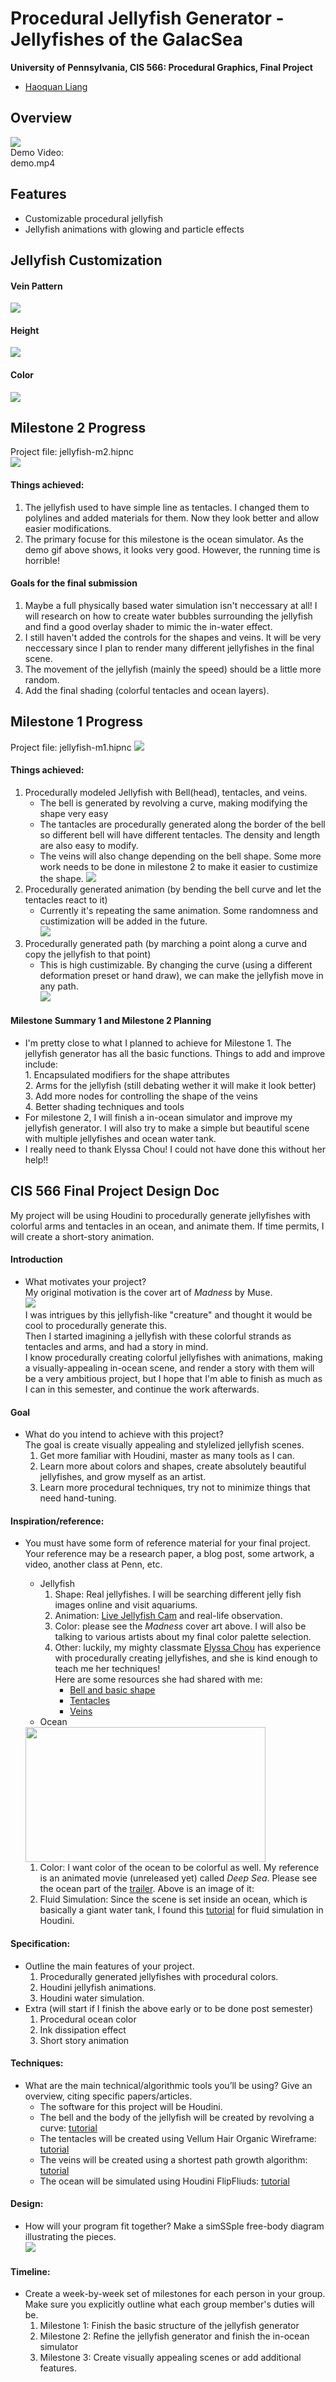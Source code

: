 Procedural Jellyfish Generator - Jellyfishes of the GalacSea
==================================
**University of Pennsylvania, CIS 566: Procedural Graphics, Final Project**
*  [Haoquan Liang](https://www.linkedin.com/in/leohaoquanliang/)
## Overview
![](img/overview.png)   
Demo Video:   
demo.mp4

## Features
* Customizable procedural jellyfish
* Jellyfish animations with glowing and particle effects 

## Jellyfish Customization
#### Vein Pattern
![](img/vein-pattern.png)
#### Height
![](img/height.png)
#### Color
![](img/color.png)


## Milestone 2 Progress
Project file: jellyfish-m2.hipnc   
![](img/m2.gif)   
#### Things achieved:
1. The jellyfish used to have simple line as tentacles. I changed them to polylines and added materials for them. Now they look better and allow easier modifications.   
2. The primary focuse for this milestone is the ocean simulator. As the demo gif above shows, it looks very good. However, the running time is horrible!

#### Goals for the final submission
1. Maybe a full physically based water simulation isn't neccessary at all! I will research on how to create water bubbles surrounding the jellyfish and find a good overlay shader to mimic the in-water effect. 
2. I still haven't added the controls for the shapes and veins. It will be very neccessary since I plan to render many different jellyfishes in the final scene. 
3. The movement of the jellyfish (mainly the speed) should be a little more random.
4. Add the final shading (colorful tentacles and ocean layers).  

## Milestone 1 Progress
Project file: jellyfish-m1.hipnc
![](img/m1demo.gif)   
#### Things achieved:
1. Procedurally modeled Jellyfish with Bell(head), tentacles, and veins.   
    * The bell is generated by revolving a curve, making modifying the shape very easy
    * The tantacles are procedurally generated along the border of the bell so different bell will have different tentacles. The density and length are also easy to modify.
    * The veins will also change depending on the bell shape. Some more work needs to be done in milestone 2 to make it easier to custimize the shape. 
![](img/m1jellyfish.png)    
2. Procedurally generated animation (by bending the bell curve and let the tentacles react to it)  
    * Currently it's repeating the same animation. Some randomness and custimization will be added in the future.   
![](img/m1jellyfish-anim.gif)   
3. Procedurally generated path (by marching a point along a curve and copy the jellyfish to that point)
    * This is high custimizable. By changing the curve (using a different deformation preset or hand draw), we can make the jellyfish move in any path.    
![](img/m1path.gif)   

#### Milestone Summary 1 and Milestone 2 Planning   
* I'm pretty close to what I planned to achieve for Milestone 1. The jellyfish generator has all the basic functions. Things to add and improve include:   
      1. Encapsulated modifiers for the shape attributes   
      2. Arms for the jellyfish (still debating wether it will make it look better)   
      3. Add more nodes for controlling the shape of the veins   
      4. Better shading techniques and tools   
* For milestone 2, I will finish a in-ocean simulator and improve my jellyfish generator. I will also try to make a simple but beautiful scene with multiple jellyfishes and ocean water tank.   
* I really need to thank Elyssa Chou! I could not have done this without her help!!   


## CIS 566 Final Project Design Doc
My project will be using Houdini to procedurally generate jellyfishes with colorful arms and tentacles in an ocean, and animate them. If time permits, I will create a short-story animation.   

#### Introduction
- What motivates your project?   
My original motivation is the cover art of <em>Madness</em> by Muse.    
![](img/madness.png)   
I was intrigues by this jellyfish-like "creature" and thought it would be cool to procedurally generate this.   
Then I started imagining a jellyfish with these colorful strands as tentacles and arms, and had a story in mind.  
I know procedurally creating colorful jellyfishes with animations, making a visually-appealing in-ocean scene, and render a story with them will be a very ambitious project, but I hope that I'm able to finish as much as I can in this semester, and continue the work afterwards.   

#### Goal
- What do you intend to achieve with this project?  
  The goal is create visually appealing and stylelized jellyfish scenes. 
  1. Get more familiar with Houdini, master as many tools as I can.
  2. Learn more about colors and shapes, create absolutely beautiful jellyfishes, and grow myself as an artist.
  3. Learn more procedural techniques, try not to minimize things that need hand-tuning.

#### Inspiration/reference:
- You must have some form of reference material for your final project. Your reference may be a research paper, a blog post, some artwork, a video, another class at Penn, etc.  
  - Jellyfish   
    1. Shape: Real jellyfishes. I will be searching different jelly fish images online and visit aquariums.   
    2. Animation: [Live Jellyfish Cam](https://www.youtube.com/watch?v=pT9_HJr-nso) and real-life observation.
    3. Color: please see the <em>Madness</em> cover art above. I will also be talking to various artists about my final color palette selection. 
    4. Other: luckily, my mighty classmate [Elyssa Chou](https://github.com/e-chou) has experience with procedurally creating jellyfishes, and she is kind enough to teach me her techniques!   
    Here are some resources she had shared with me: 
        - [Bell and basic shape](https://www.youtube.com/watch?v=VyM6e4ga20M)
        - [Tentacles](https://www.youtube.com/watch?v=LN4XXaHQkmU)
        - [Veins](https://www.youtube.com/watch?v=3zL2oqZa-Oc)
  - Ocean
   <img src="img/ocean.png" height="216px" width="384px">     
  
    1. Color: I want color of the ocean to be colorful as well. My reference is an animated movie (unreleased yet) called <em>Deep Sea</em>. Please see the ocean part of the [trailer](https://www.youtube.com/watch?v=Rjq9X2dfJm0). Above is an image of it:   
    2. Fluid Simulation: Since the scene is set inside an ocean, which is basically a giant water tank, I found this [tutorial](https://www.sidefx.com/tutorials/houdini-flip-tank-course-part-1-setting-up-flat-tank/) for fluid simulation in Houdini. 
      

  

#### Specification:
- Outline the main features of your project.
  1. Procedurally generated jellyfishes with procedural colors.
  2. Houdini jellyfish animations.
  3. Houdini water simulation.
- Extra (will start if I finish the above early or to be done post semester)
  1. Procedural ocean color
  2. Ink dissipation effect
  3. Short story animation   

#### Techniques:
- What are the main technical/algorithmic tools you’ll be using? Give an overview, citing specific papers/articles.   
  - The software for this project will be Houdini.    
  - The bell and the body of the jellyfish will be created by revolving a curve: [tutorial](https://www.youtube.com/watch?v=VyM6e4ga20M)   
  - The tentacles will be created using Vellum Hair Organic Wireframe: [tutorial](https://www.youtube.com/watch?v=LN4XXaHQkmU)   
  - The veins will be created using a shortest path growth algorithm: [tutorial](https://www.youtube.com/watch?v=3zL2oqZa-Oc)   
  - The ocean will be simulated using Houdini FlipFliuds: [tutorial](https://www.sidefx.com/tutorials/houdini-flip-tank-course-part-1-setting-up-flat-tank/)



#### Design:
- How will your program fit together? Make a simSSple free-body diagram illustrating the pieces.   
![](img/diagram.png)   

#### Timeline:
- Create a week-by-week set of milestones for each person in your group. Make sure you explicitly outline what each group member's duties will be.
    1. Milestone 1: Finish the basic structure of the jellyfish generator 
    2. Milestone 2: Refine the jellyfish generator and finish the in-ocean simulator
    3. Milestone 3: Create visually appealing scenes or add additional features.   
